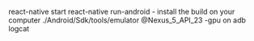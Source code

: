 react-native start
react-native run-android - install the build on your computer 
./Android/Sdk/tools/emulator @Nexus_5_API_23 -gpu on
adb logcat